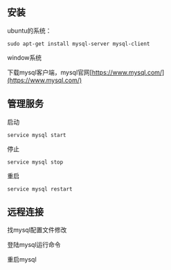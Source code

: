 ## 安装

ubuntu的系统：

```
sudo apt-get install mysql-server mysql-client
```

window系统

下载mysql客户端，mysql官网[https://www.mysql.com/](https://www.mysql.com/)

## 管理服务

启动

```
service mysql start
```

停止

```
service mysql stop
```

重启

```
service mysql restart
```

## 远程连接

找mysql配置文件修改

登陆mysql运行命令

重启mysql



